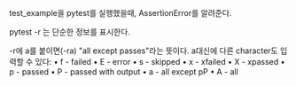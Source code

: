 test_example을 pytest를 실행했을때, AssertionError를 알려준다. 

pytest -r 는 단순한 정보를 표시한다.

-r에 a를 붙이면(-ra) "all except passes"라는 뜻이다. 
a대신에 다른 character도 입력할 수 있다:
• f - failed
• E - error
• s - skipped
• x - xfailed
• X - xpassed
• p - passed
• P - passed with output
• a - all except pP
• A - all
